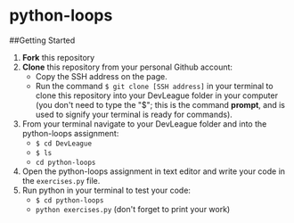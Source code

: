 # python-loops

##Getting Started

1. **Fork** this repository
2. **Clone** this repository from your personal Github account:
    - Copy the SSH address on the page.
    - Run the command `$ git clone [SSH address]` in your terminal to clone this repository into your DevLeague folder 
      in  your computer (you don't need to type the "$"; this is the command __prompt__, and is used to signify your terminal is ready for commands).
3. From your terminal navigate to your DevLeague folder and into the python-loops assignment:
    - `$ cd DevLeague`
    - `$ ls` 
    - `cd python-loops`
4. Open the python-loops assignment in text editor and write your code in the `exercises.py` file.
5. Run python in your terminal to test your code:
   - `$ cd python-loops`
   - `python exercises.py` (don't forget to print your work)